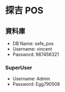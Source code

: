 # 探吉 POS 

## 資料庫
- DB Name: sefe_pos
- Username: vincent
- Password: 987456321

### SuperUser
- Username: Admin
- Password: Egg790508


## 

